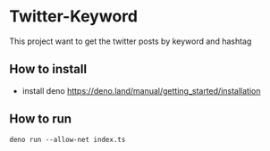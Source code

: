 # Twitter-Keyword
This project want to get the twitter posts by keyword and hashtag

## How to install
- install deno
https://deno.land/manual/getting_started/installation

## How to run
```
deno run --allow-net index.ts
```